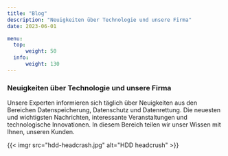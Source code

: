```yaml
---
title: "Blog"
description: "Neuigkeiten über Technologie und unsere Firma"
date: 2023-06-01

menu:
  top:
      weight: 50
  info:
      weight: 130
---
```


### Neuigkeiten über Technologie und unsere Firma

Unsere Experten informieren sich täglich über Neuigkeiten aus den Bereichen Datenspeicherung, Datenschutz und Datenrettung. Die neuesten und wichtigsten Nachrichten, interessante Veranstaltungen und technologische Innovationen. In diesem Bereich teilen wir unser Wissen mit Ihnen, unseren Kunden.

{{< imgr src="hdd-headcrash.jpg" alt="HDD headcrush" >}}
